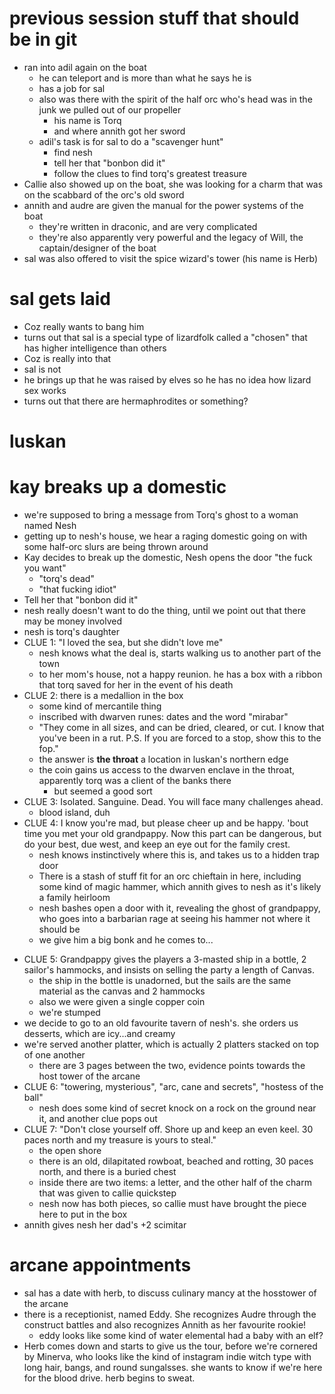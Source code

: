 # previous session stuff that should be in git
- ran into adil again on the boat
	- he can teleport and is more than what he says he is
	- has a job for sal
	- also was there with the spirit of the half orc who's head was in the junk we pulled out of our propeller
		- his name is Torq
		- and where annith got her sword
	- adil's task is for sal to do a "scavenger hunt"
		- find nesh
		- tell her that "bonbon did it"
		- follow the clues to find torq's greatest treasure
- Callie also showed up on the boat, she was looking for a charm that was on the scabbard of the orc's old sword
- annith and audre are given the manual for the power systems of the boat
	- they're written in draconic, and are very complicated
	- they're also apparently very powerful and the legacy of Will, the captain/designer of the boat
- sal was also offered to visit the spice wizard's tower (his name is Herb)
# sal gets laid
- Coz really wants to bang him
- turns out that sal is a special type of lizardfolk called a "chosen" that has higher intelligence than others
- Coz is really into that
- sal is not
- he brings up that he was raised by elves so he has no idea how lizard sex works
- turns out that there are hermaphrodites or something?

# luskan
# kay breaks up a domestic
- we're supposed to bring a message from Torq's ghost to a woman named Nesh
- getting up to nesh's house, we hear a raging domestic going on with some half-orc slurs are being thrown around
- Kay decides to break up the domestic, Nesh opens the door "the fuck you want"
	- "torq's dead"
	- "that fucking idiot"
- Tell her that "bonbon did it"
- nesh really doesn't want to do the thing, until we point out that there may be money involved
- nesh is torq's daughter
- CLUE 1: "I loved the sea, but she didn't love me"
	- nesh knows what the deal is, starts walking us to another part of the town
	- to her mom's house, not a happy reunion. he has a box with a ribbon that torq saved for her in the event of his death
- CLUE 2: there is a medallion in the box
	- some kind of mercantile thing
	- inscribed with dwarven runes: dates and the word "mirabar"
	- "They come in all sizes, and can be dried, cleared, or cut. I know that you've been in a rut.  P.S. If you are forced to a stop, show this to the fop."
	- the answer is **the throat** a location in luskan's northern edge
	- the coin gains us access to the dwarven enclave in the throat, apparently torq was a client of the banks there
		- but seemed a good sort
- CLUE 3: Isolated. Sanguine. Dead. You will face many challenges ahead.
	- blood island, duh
- CLUE 4: I know you're mad, but please cheer up and be happy. 'bout time you met your old grandpappy. Now this part can be dangerous, but do your best, due west, and keep an eye out for the family crest.
	* nesh knows instinctively where this is, and takes us to a hidden trap door
	* There is a stash of stuff fit for an orc chieftain in here, including some kind of magic hammer, which annith gives to nesh as it's likely a family heirloom
	* nesh bashes open a door with it, revealing the ghost of grandpappy, who goes into a barbarian rage at seeing his hammer not where it should be
	* we give him a big bonk and he comes to...
* CLUE 5: Grandpappy gives the players a 3-masted ship in a bottle, 2 sailor's hammocks, and insists on selling the party a length of Canvas.
	* the ship in the bottle is unadorned, but the sails are the same material as the canvas and 2 hammocks
	* also we were given a single copper coin
	* we're stumped
* we decide to go to an old favourite tavern of nesh's. she orders us desserts, which are icy...and creamy
* we're served another platter, which is actually 2 platters stacked on top of one another
	* there are 3 pages between the two, evidence points towards the host tower of the arcane
* CLUE 6: "towering, mysterious", "arc, cane and secrets", "hostess of the ball"
	* nesh does some kind of secret knock on a rock on the ground near it, and another clue pops out
* CLUE 7: "Don't close yourself off. Shore up and keep an even keel. 30 paces north and my treasure is yours to steal."
	* the open shore
	* there is an old, dilapitated rowboat, beached and rotting, 30 paces north, and there is a buried chest
	* inside there are two items: a letter, and the other half of the charm that was given to callie quickstep
	* nesh now has both pieces, so callie must have brought the piece here to put in the box
* annith gives nesh her dad's +2 scimitar
# arcane appointments
- sal has a date with herb, to discuss culinary mancy at the hosstower of the arcane
- there is a receptionist, named Eddy. She recognizes Audre through the construct battles and also recognizes Annith as her favourite rookie!
	- eddy looks like some kind of water elemental had a baby with an elf?
-  Herb comes down and starts to give us the tour, before we're cornered by Minerva, who looks like the kind of instagram indie witch type with long hair, bangs, and round sungalsses. she wants to know if we're here for the blood drive. herb begins to sweat.
